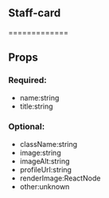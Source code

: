 
## Staff-card
=============
## Props


### Required:
 - name:string
 - title:string

### Optional:
 - className:string
 - image:string
 - imageAlt:string
 - profileUrl:string
 - renderImage:ReactNode
 - other:unknown